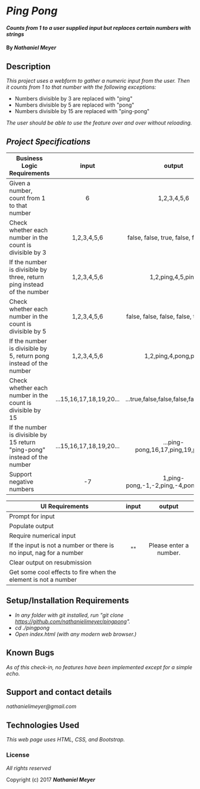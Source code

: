 # _Ping Pong_

#### _Counts from 1 to a user supplied input but replaces certain numbers with strings_

#### By _**Nathaniel Meyer**_

## Description

_This project uses a webform to gather a numeric input from the user. Then it counts from 1 to that number with the following exceptions:_

* Numbers divisible by 3 are replaced with "ping"
* Numbers divisible by 5 are replaced with "pong"
* Numbers divisible by 15 are replaced with "ping-pong"

_The user should be able to use the feature over and over without reloading._

## _Project Specifications_

|Business Logic Requirements|input|output|
|-----------|:---:|:----:|
|Given a number, count from 1 to that number|6|1,2,3,4,5,6|
|Check whether each number in the count is divisible by 3|1,2,3,4,5,6|false, false, true, false, false, true|
|If the number is divisible by three, return ping instead of the number|1,2,3,4,5,6|1,2,ping,4,5,ping|
|Check whether each number in the count is divisible by 5|1,2,3,4,5,6|false, false, false, false, true, false|
|If the number is divisible by 5, return pong instead of the number|1,2,3,4,5,6|1,2,ping,4,pong,ping|
|Check whether each number in the count is divisible by 15|...15,16,17,18,19,20...|...true,false,false,false,false,false...|
|If the number is divisible by 15 return "ping-pong" instead of the number|...15,16,17,18,19,20...|...ping-pong,16,17,ping,19,pong...|
|Support negative numbers|-7|1,ping-pong,-1,-2,ping,-4,pong,ping,-7|

|UI Requirements|input|output|
|-----------|:---:|:----:|
|Prompt for input|||
|Populate output|||
|Require numerical input|||
|If the input is not a number or there is no input, nag for a number|""|Please enter a number.|
|Clear output on resubmission|||
|Get some cool effects to fire when the element is not a number|||


## Setup/Installation Requirements

* _In any folder with git installed, run "git clone https://github.com/nathanielimeyer/pingpong"._
* _cd ./pingpong_
* _Open index.html (with any modern web browser.)_

## Known Bugs

_As of this check-in, no features have been implemented except for a simple echo._

## Support and contact details

_nathanielimeyer@gmail.com_

## Technologies Used

_This web page uses HTML, CSS, and Bootstrap._

### License

*All rights reserved*

Copyright (c) 2017 **_Nathaniel Meyer_**
